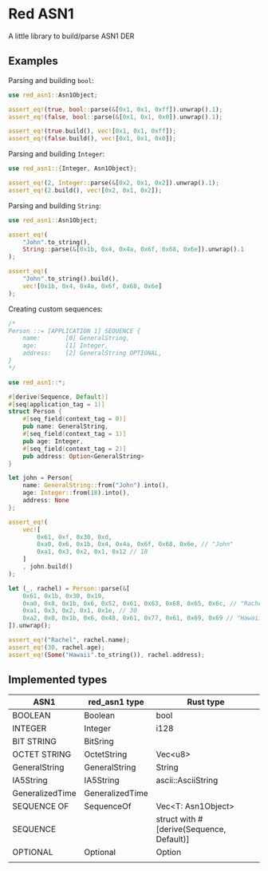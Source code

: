 <!-- cargo-sync-readme start -->

# Red ASN1
A little library to build/parse ASN1 DER

## Examples
Parsing and building `bool`:
```rust
use red_asn1::Asn1Object;

assert_eq!(true, bool::parse(&[0x1, 0x1, 0xff]).unwrap().1);
assert_eq!(false, bool::parse(&[0x1, 0x1, 0x0]).unwrap().1);

assert_eq!(true.build(), vec![0x1, 0x1, 0xff]);
assert_eq!(false.build(), vec![0x1, 0x1, 0x0]);
```


Parsing and building `Integer`:
```rust
use red_asn1::{Integer, Asn1Object};

assert_eq!(2, Integer::parse(&[0x2, 0x1, 0x2]).unwrap().1);
assert_eq!(2.build(), vec![0x2, 0x1, 0x2]);
```

Parsing and building `String`:
```rust
use red_asn1::Asn1Object;

assert_eq!(
    "John".to_string(), 
    String::parse(&[0x1b, 0x4, 0x4a, 0x6f, 0x68, 0x6e]).unwrap().1
);

assert_eq!(
    "John".to_string().build(), 
    vec![0x1b, 0x4, 0x4a, 0x6f, 0x68, 0x6e]
);
```


Creating custom sequences:

```rust
/*
Person ::= [APPLICATION 1] SEQUENCE {
    name:       [0] GeneralString,
    age:        [1] Integer,
    address:    [2] GeneralString OPTIONAL,
}
*/

use red_asn1::*;

#[derive(Sequence, Default)]
#[seq(application_tag = 1)]
struct Person {
    #[seq_field(context_tag = 0)]
    pub name: GeneralString,
    #[seq_field(context_tag = 1)]
    pub age: Integer,
    #[seq_field(context_tag = 2)]
    pub address: Option<GeneralString>
}

let john = Person{
    name: GeneralString::from("John").into(),
    age: Integer::from(18).into(),
    address: None
};

assert_eq!(
    vec![
        0x61, 0xf, 0x30, 0xd,
        0xa0, 0x6, 0x1b, 0x4, 0x4a, 0x6f, 0x68, 0x6e, // "John"
        0xa1, 0x3, 0x2, 0x1, 0x12 // 18
    ]
    , john.build()
);

let (_, rachel) = Person::parse(&[
    0x61, 0x1b, 0x30, 0x19,
    0xa0, 0x8, 0x1b, 0x6, 0x52, 0x61, 0x63, 0x68, 0x65, 0x6c, // "Rachel"
    0xa1, 0x3, 0x2, 0x1, 0x1e, // 30
    0xa2, 0x8, 0x1b, 0x6, 0x48, 0x61, 0x77, 0x61, 0x69, 0x69 // "Hawaii"
]).unwrap();

assert_eq!("Rachel", rachel.name);
assert_eq!(30, rachel.age);
assert_eq!(Some("Hawaii".to_string()), rachel.address);

```

## Implemented types

| ASN1            | red_asn1 type   | Rust type                                |
|-----------------|-----------------|------------------------------------------|
| BOOLEAN         | Boolean         | bool                                     |
| INTEGER         | Integer         | i128                                     |
| BIT STRING      | BitSring        |                                          |
| OCTET STRING    | OctetString     | Vec\<u8\>                                  |
| GeneralString   | GeneralString   | String                                   |
| IA5String       | IA5String       | ascii::AsciiString                       |
| GeneralizedTime | GeneralizedTime |                                          |
| SEQUENCE OF     | SequenceOf      | Vec<T: Asn1Object>                       |
| SEQUENCE        |                 | struct with #[derive(Sequence, Default)] |
| OPTIONAL        | Optional        | Option                                   |
|                 |                 |                                          |

<!-- cargo-sync-readme end -->
